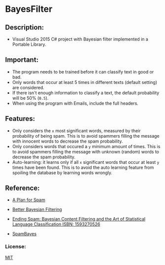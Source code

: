 # BayesFilter
## Description:
* Visual Studio 2015 C# project with Bayesian filter implemented in a Portable Library.

## Important:
* The program needs to be trained before it can classify text in good or bad.
* Only words that occur at least 5 times in different texts (default setting) are considered.
* If there isn't enough information to classify a text, the default probability will be 50% (`0.5`).
* When using the program with Emails, include the full headers.


## Features:
* Only considers the `x` most significant words, measured by their probability of being spam. This is to avoid spammers filling the message with innocent words to decrease the spam probability.
* Only considers words that occured a `y` minimum amount of times. This is to avoid spammers filling the message with unknown (random) words to decrease the spam probability.
* Auto-learning: it learns only if all `x` significant words that occur at least `y` times have been found. This is to avoid the auto learning feature from spoiling the database by learning words wrongly.

## Reference:

* [A Plan for Spam](http://www.paulgraham.com/spam.html)

* [Better Bayesian Filtering](http://www.paulgraham.com/better.html)

* [Ending Spam: Bayesian Content Filtering and the Art of Statistical Language Classification
ISBN: 1593270526](http://www.amazon.com/dp/1593270526)

* [SpamBayes](http://spambayes.sourceforge.net/)

### License:
[MIT](http://opensource.org/licenses/MIT)
